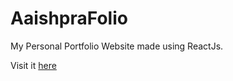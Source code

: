 # AaishpraFolio
My Personal Portfolio Website made using ReactJs.

Visit it [here](https://6002bd83fc21bdb414a1a7c3--aaishprafolio.netlify.app/)
